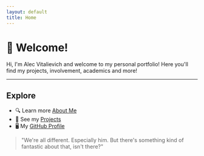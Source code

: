 ```yaml
---
layout: default
title: Home
---
```


# 👋 Welcome!

Hi, I'm Alec Vitalievich and welcome to my personal portfolio! Here you'll find my projects, involvement, academics and more!

---

## Explore
- 🔍 Learn more [About Me](/about/)
- 💼 See my [Projects](/projects/)
- 🖥️ My [GitHub Profile](https://github.com/Alec-Vitalievich)

> "We're all different. Especially him. But there's something kind of fantastic about that, isn't there?" 